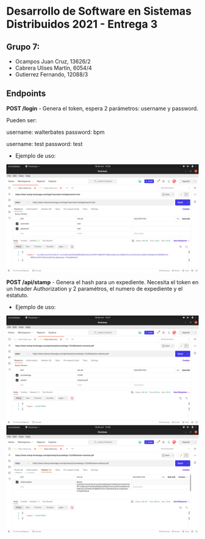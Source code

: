 # Desarrollo de Software en Sistemas Distribuidos 2021 - Entrega 3 

## Grupo 7: 

- Ocampos Juan Cruz, 13626/2
- Cabrera Ulises Martin, 6054/4
- Gutierrez Fernando, 12088/3

## Endpoints

**POST /login** - Genera el token, espera 2 parámetros: username y password.

Pueden ser:

username: walterbates password: bpm

username: test password: test

- Ejemplo de uso:

![Uso de /login](./capturas/captura1.png?raw=true)


**POST /api/stamp** - Genera el hash para un expediente. Necesita el token en un header Authorization y 2 paramétros, el numero de expediente y el estatuto.

- Ejemplo de uso:

![Uso de /api/stamp parametros](./capturas/captura2.png?raw=true)
![Uso de /api/stamp header](./capturas/captura3.png?raw=true)
